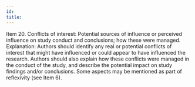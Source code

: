 ```yaml
---
id: 
title: 
---
```

Item 20. Conflicts of interest: Potential sources of influence or perceived influence on study conduct and conclusions; how these were managed.
Explanation:
Authors should identify any real or potential conflicts of interest that might have influenced or could appear to have influenced the research. Authors should also explain how these conflicts were managed in the conduct of the study, and describe the potential impact on study findings and/or conclusions. Some aspects may be mentioned as part of reflexivity (see Item 6). 
